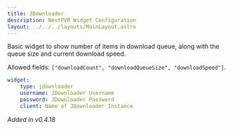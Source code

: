 ```yaml
---
title: JDownloader
description: NextPVR Widget Configuration
layout: ../../../layouts/MainLayout.astro
---
```


Basic widget to show number of items in download queue, along with the queue size and current download speed.

Allowed fields: `["downloadCount", "downloadQueueSize", "downloadSpeed"]`.

```yaml
widget:
    type: jdownloader
    username: JDownloader Username
    password: JDownloader Password
    client: Name of JDownloader Instance
```

*Added in v0.4.18*
